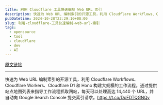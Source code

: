 ```yaml
---
title: 利用 Cloudflare 工具快速编制 Web URL 索引
description: 快速为 Web URL 编制索引的开源工具，利用 Cloudflare Workflows、Cloudflare Workers、Cloudflare D1 和 Hono 构建大规模的工作流程。通过提供站点地图列表来指导工作流程抓取网站，每天可以处理高达 14,440 个 URL，并自动向 Google Search Console 提交索引请求。
pubDatetime: 2024-10-28T22:29:10+08:00
slug: 利用-cloudflare-工具快速编制-web-url-索引
tags: 
  - opensource
  - tool
  - cloudflare
  - dev
  - AI
---
```


[原文链接](https://x.com/geekbb/status/1850691651519619387?s=12&t=D3VZWD30-f7ylSHW3OdYgQ)

---

快速为 Web URL 编制索引的开源工具，利用 Cloudflare Workflows、Cloudflare Workers、Cloudflare D1 和 Hono 构建大规模的工作流程。通过提供站点地图列表来指导工作流程抓取网站，每天可以处理高达 14,440 个 URL，并自动向 Google Search Console 提交索引请求。https://t.co/DoFDTQGNQy
